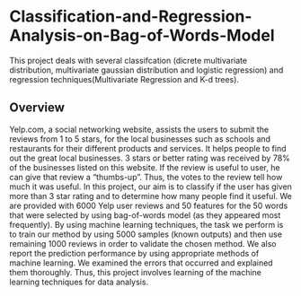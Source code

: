# Classification-and-Regression-Analysis-on-Bag-of-Words-Model
This project deals with several classifcation (dicrete multivariate distribution, multivariate gaussian distribution and logistic regression) and regression techniques(Multivariate Regression and K-d trees).

## Overview
Yelp.com, a social networking website, assists the users to submit the reviews from 1 to 5 stars, for the local businesses such as schools and restaurants for their different products and services. It helps people to find out the great local businesses. 3 stars or better rating was received by 78% of the businesses listed on this website. If the review is useful to user, he can give that review a “thumbs-up”. Thus, the votes to the review tell how much it was useful. 
In this project, our aim is to classify if the user has given more than 3 star rating and to determine how many people find it useful. We are provided with 6000 Yelp user reviews and 50 features for the 50 words that were selected by using bag-of-words model (as they appeared most frequently). By using machine learning techniques, the task we perform is to train our method by using 5000 samples (known outputs) and then use remaining 1000 reviews in order to validate the chosen method. We also report the prediction performance by using appropriate methods of machine learning. We examined the errors that occurred and explained them thoroughly. Thus, this project involves learning of the machine learning techniques for data analysis.
